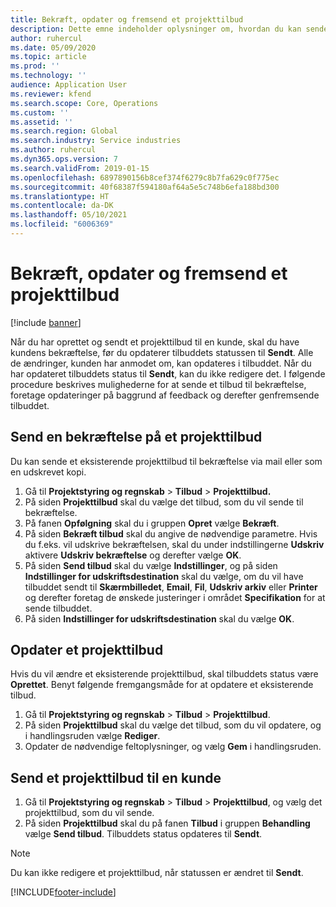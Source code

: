 ```yaml
---
title: Bekræft, opdater og fremsend et projekttilbud
description: Dette emne indeholder oplysninger om, hvordan du kan sende et tilbud til kunden som bekræftelse, ændre det baseret på feedback og derefter genfremsende tilbuddet.
author: ruhercul
ms.date: 05/09/2020
ms.topic: article
ms.prod: ''
ms.technology: ''
audience: Application User
ms.reviewer: kfend
ms.search.scope: Core, Operations
ms.custom: ''
ms.assetid: ''
ms.search.region: Global
ms.search.industry: Service industries
ms.author: ruhercul
ms.dyn365.ops.version: 7
ms.search.validFrom: 2019-01-15
ms.openlocfilehash: 6897890156b8cef374f6279c8b7fa629c0f775ec
ms.sourcegitcommit: 40f68387f594180af64a5e5c748b6efa188bd300
ms.translationtype: HT
ms.contentlocale: da-DK
ms.lasthandoff: 05/10/2021
ms.locfileid: "6006369"
---
```

# <a name="confirm-update-and-send-a-project-quotation"></a>Bekræft, opdater og fremsend et projekttilbud

[!include [banner](../includes/banner.md)]

Når du har oprettet og sendt et projekttilbud til en kunde, skal du have kundens bekræftelse, før du opdaterer tilbuddets statussen til **Sendt**. Alle de ændringer, kunden har anmodet om, kan opdateres i tilbuddet. Når du har opdateret tilbuddets status til **Sendt**, kan du ikke redigere det. I følgende procedure beskrives mulighederne for at sende et tilbud til bekræftelse, foretage opdateringer på baggrund af feedback og derefter genfremsende tilbuddet.

## <a name="send-a-project-quotation-confirmation"></a>Send en bekræftelse på et projekttilbud  

Du kan sende et eksisterende projekttilbud til bekræftelse via mail eller som en udskrevet kopi. 

1. Gå til **Projektstyring og regnskab** > **Tilbud** > **Projekttilbud.** 
2. På siden **Projekttilbud** skal du vælge det tilbud, som du vil sende til bekræftelse. 
3. På fanen **Opfølgning** skal du i gruppen **Opret** vælge **Bekræft**. 
4. På siden **Bekræft tilbud** skal du angive de nødvendige parametre. Hvis du f.eks. vil udskrive bekræftelsen, skal du under indstillingerne **Udskriv** aktivere **Udskriv bekræftelse** og derefter vælge **OK**.
5. På siden **Send tilbud** skal du vælge **Indstillinger**, og på siden **Indstillinger for udskriftsdestination** skal du vælge, om du vil have tilbuddet sendt til **Skærmbilledet**, **Email**, **Fil**, **Udskriv arkiv** eller **Printer** og derefter foretag de ønskede justeringer i området **Specifikation** for at sende tilbuddet.
6. På siden **Indstillinger for udskriftsdestination** skal du vælge **OK**.  

## <a name="update-a-project-quotation"></a>Opdater et projekttilbud

Hvis du vil ændre et eksisterende projekttilbud, skal tilbuddets status være **Oprettet**. Benyt følgende fremgangsmåde for at opdatere et eksisterende tilbud. 

1. Gå til **Projektstyring og regnskab** > **Tilbud** > **Projekttilbud**.
2. På siden **Projekttilbud** skal du vælge det tilbud, som du vil opdatere, og i handlingsruden vælge **Rediger**.
3. Opdater de nødvendige feltoplysninger, og vælg **Gem** i handlingsruden.  

## <a name="send-a-project-quotation-to-a-customer"></a>Send et projekttilbud til en kunde 

1. Gå til **Projektstyring og regnskab** > **Tilbud** > **Projekttilbud**, og vælg det projekttilbud, som du vil sende.
2. På siden **Projekttilbud** skal du på fanen **Tilbud** i gruppen **Behandling** vælge **Send tilbud**. Tilbuddets status opdateres til **Sendt**.

> [!NOTE]
> Du kan ikke redigere et projekttilbud, når statussen er ændret til **Sendt**.


[!INCLUDE[footer-include](../includes/footer-banner.md)]
